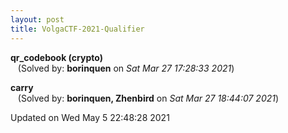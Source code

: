 ```yaml
---
layout: post
title: VolgaCTF-2021-Qualifier
---
```


<!--break-->

**qr_codebook (crypto)**  
&nbsp;&nbsp;&nbsp;(Solved by: **borinquen** on _Sat Mar 27 17:28:33 2021_)  
  
**carry**  
&nbsp;&nbsp;&nbsp;(Solved by: **borinquen, Zhenbird** on _Sat Mar 27 18:44:07 2021_)  
  


Updated on Wed May  5 22:48:28 2021
